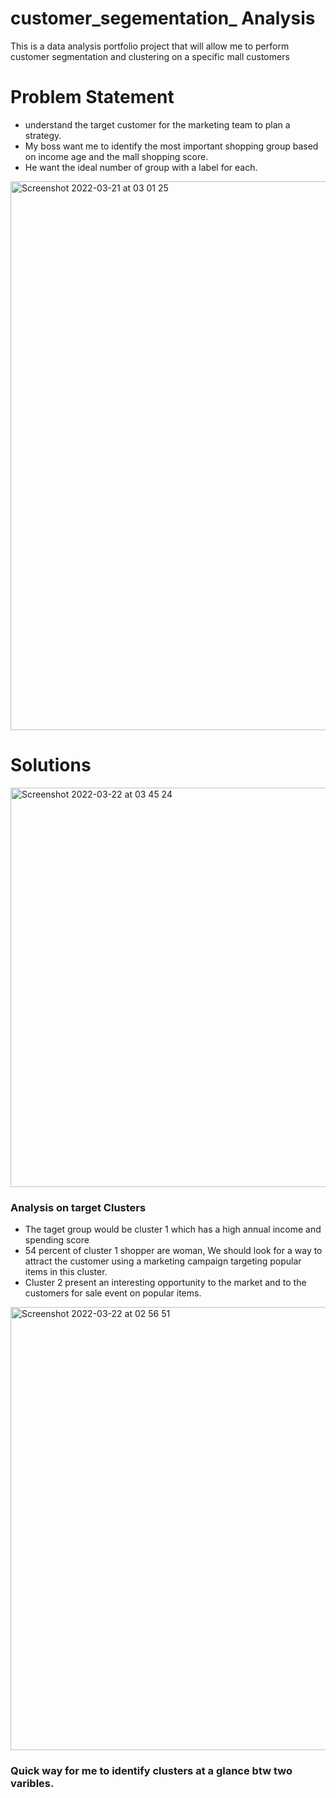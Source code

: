 # customer_segementation_ Analysis
This is a data analysis portfolio project that will allow me to perform customer segmentation and clustering on a specific mall customers

# Problem Statement
* understand the target customer for the marketing team to plan a strategy.
* My boss want me to identify the most important shopping group based on income age and the mall shopping score.
* He want the ideal number of group with a label for each.  


<img width="878" alt="Screenshot 2022-03-21 at 03 01 25" src="https://user-images.githubusercontent.com/56441231/159399637-44d38610-6eb8-4513-9d8b-866a196059a1.png">




# Solutions
<img width="639" alt="Screenshot 2022-03-22 at 03 45 24" src="https://user-images.githubusercontent.com/56441231/159397746-23bd89a8-5a47-4edd-b3eb-8289f915076e.png">

###  Analysis on target Clusters
* The taget group would be cluster 1 which has a high annual income and spending score
* 54 percent of cluster 1 shopper are woman, We should look for a way to attract the customer using a marketing campaign targeting popular items in this cluster.
* Cluster 2 present an interesting opportunity to the market and to the customers for sale event on popular items.

<img width="709" alt="Screenshot 2022-03-22 at 02 56 51" src="https://user-images.githubusercontent.com/56441231/159395993-8760ac91-1f9b-4bbf-859a-e490a50508f4.png">

### Quick way for me to identify clusters at a glance btw two varibles.


